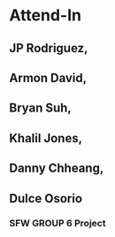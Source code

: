 # Attend-In

## JP Rodriguez,
## Armon David,
## Bryan Suh,
## Khalil  Jones,
## Danny Chheang, 
## Dulce Osorio

### SFW GROUP 6 Project
